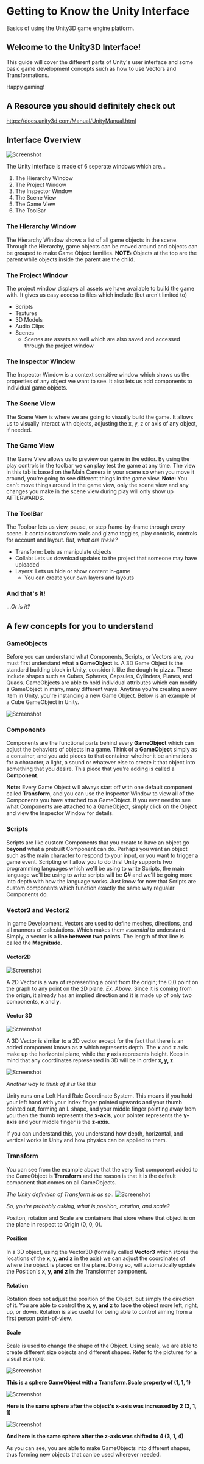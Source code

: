 # Getting to Know the Unity Interface
Basics of using the Unity3D game engine platform.

## Welcome to the Unity3D Interface!
This guide will cover the different parts of Unity's user interface and some basic game development concepts such as how to use Vectors and Transformations.

Happy gaming! 

## A Resource you should definitely check out
https://docs.unity3d.com/Manual/UnityManual.html


## Interface Overview

![Screenshot](https://raw.githubusercontent.com/junior-devleague/intro-to-unity-interface/master/assets/Interface.png?token=AVj6trmd6IxRPSy8lwEI2sW4Q4UU_3ofks5ZiWMEwA%3D%3D)

The Unity Interface is made of 6 seperate windows which are...
1. The Hierarchy Window
2. The Project Window
3. The Inspector Window
4. The Scene View
5. The Game View
6. The ToolBar

### The Hierarchy Window
The Hierarchy Window shows a list of all game objects in the scene.  Through the Hierarchy, game objects can be moved around and objects can be grouped to make Game Object families.  **NOTE:** Objects at the top are the parent while objects inside the parent are the child.

### The Project Window
The project window displays all assets we have available to build the game with.  It gives us easy access to files which include (but aren't limited to) 
* Scripts
* Textures
* 3D Models
* Audio Clips
* Scenes
  * Scenes are assets as well which are also saved and accessed through the project window

### The Inspector Window
The Inspector Window is a context sensitive window which shows us the properties of any object we want to see.  It also lets us add components to individual game objects.

### The Scene View
The Scene View is where we are going to visually build the game.  It allows us to visually interact with objects, adjusting the x, y, z or axis of any object, if needed.

### The Game View
The Game View allows us to preview our game in the editor.  By using the play controls in the toolbar we can play test the game at any time.  The view in this tab is based on the Main Camera in your scene so when you move it around, you're going to see different things in the game view.  **Note:** You can't move things around in the game view, only the scene view and any changes you make in the scene view during play will only show up AFTERWARDS. 

### The ToolBar
The Toolbar lets us view, pause, or step frame-by-frame through every scene.  It contains transform tools and gizmo toggles, play controls, controls for account and layout. 
*But, what are these?*
* Transform: Lets us manipulate objects
* Collab: Lets us download updates to the project that someone may have uploaded
* Layers: Lets us hide or show content in-game
  * You can create your own layers and layouts

### And that's it! 
...*Or is it?*

## A few concepts for you to understand

### GameObjects
Before you can understand what Components, Scripts, or Vectors are, you must first understand what a **GameObject** is.  A 3D Game Object is the standard building block in Unity, consider it like the dough to pizza.  These include shapes such as Cubes, Spheres, Capsules, Cylinders, Planes, and Quads.  GameObjects are able to hold individual attributes which can modify a GameObject in many, many different ways.  Anytime you're creating a new item in Unity, you're instancing a new Game Object. Below is an example of a Cube GameObject in Unity. 

![Screenshot](https://raw.githubusercontent.com/junior-devleague/intro-to-unity-interface/master/assets/GameObjectCubeExample.png?token=AVj6tjAfpHJrLzH_KqqbI1cL4ctUsBG0ks5ZiYGQwA%3D%3D)

### Components
Components are the functional parts behind every **GameObject** which can adjust the behaviors of objects in a game.  Think of a **GameObject** simply as a container, and you add pieces to that container whether it be animations for a character, a light, a sound or whatever else to create it that object into something that you desire.  This piece that you're adding is called a **Component**. 

**Note:** Every Game Object will always start off with one default component called **Transform**, and you can use the Inspector Window to view all of the Components you have attached to a GameObject.  If you ever need to see what Components are attached to a GameObject, simply click on the Object and view the Inspector Window for details.

### Scripts
Scripts are like custom Components that you create to have an object go **beyond** what a prebuilt Component can do.  Perhaps you want an object such as the main character to respond to your input, or you want to trigger a game event.  Scripting will allow you to do this! Unity supports two programming languages which we'll be using to write Scripts, the main language we'll be using to write scripts will be **C#** and we'll be going more into depth with how the language works.  Just know for now that Scripts are custom components which function exactly the same way regualar Components do.

### Vector3 and Vector2
In game Development, Vectors are used to define meshes, directions, and all manners of calculations.  Which makes them *essential* to understand.  Simply, a vector is a **line between two points**.  The length of that line is called the **Magnitude**.  

#### Vector2D
![Screenshot](https://raw.githubusercontent.com/junior-devleague/intro-to-unity-interface/master/assets/2Dvector.png?token=AVj6tooFI3VXIiki2wOdkFYWtT5j0kAjks5ZiWbwwA%3D%3D)

A 2D Vector is a way of representing a point from the origin; the 0,0 point on the graph to any point on the 2D plane. *Ex. Above.* Since it is coming from the origin, it already has an implied direction and it is made up of only two components, **x** and **y**.

#### Vector 3D
![Screenshot](https://raw.githubusercontent.com/junior-devleague/intro-to-unity-interface/master/assets/3DVector.png?token=AVj6tlkTQVMXDTVOkBszLJkWgsYU9lHEks5ZiXTAwA%3D%3D)

A 3D Vector is similar to a 2D vector except for the fact that there is an added component known as **z** which represents depth.   The **x** and **z** axis make up the horizontal plane, while the **y** axis represents height.  Keep in mind that any coordinates represented in 3D will be in order **x, y, z**.  

![Screenshot](https://raw.githubusercontent.com/junior-devleague/intro-to-unity-interface/master/assets/LeftHand.png?token=AVj6tkV7RM5yYoh4gDnYhkn4qsh8MGKKks5ZiXR9wA%3D%3D)

*Another way to think of it is like this*

Unity runs on a Left Hand Rule Coordinate System.  This means if you hold your left hand with your index finger pointed upwards and your thumb pointed out, forming an L shape, and your middle finger pointing away from you then the thumb represents the **x-axis**, your pointer represents the **y-axis** and your middle finger is the **z-axis**.  

If you can understand this, you understand how depth, horizontal, and vertical works in Unity and how physics can be applied to them.  

### Transform
You can see from the example above that the very first component added to the GameObject is **Transform** and the reason is that it is the default component that comes on all GameObjects.  

*The Unity definition of Transform is as so..*
![Screenshot](https://raw.githubusercontent.com/junior-devleague/intro-to-unity-interface/master/assets/UnityTransform.png?token=AVj6tloiMgC7-DU9NgHoUHgqCiLr7ZSuks5ZiYOmwA%3D%3D)

*So, you're probably asking, what is position, rotation, and scale?*

Positon, rotation and Scale are containers that store where that object is on the plane in respect to Origin (0, 0, 0).  

#### Position 

In a 3D object, using the Vector3D (formally called **Vector3** which stores the locations of the **x, y, and z** in the axis) we can adjust the coordinates of where the object is placed on the plane.  Doing so, will automatically update the Position's **x, y, and z** in the Transformer component.

#### Rotation

Rotation does not adjust the position of the Object, but simply the direction of it.  You are able to control the **x, y, and z** to face the object more left, right, up, or down.  Rotation is also useful for being able to control aiming from a first person point-of-view.

#### Scale

Scale is used to change the shape of the Object.  Using scale, we are able to create different size objects and different shapes.  Refer to the pictures for a visual example.

![Screenshot](https://raw.githubusercontent.com/junior-devleague/intro-to-unity-interface/master/assets/Sphere.png?token=AVj6tgpdrgpLzCTfEAHQ0aCCquqB-NHNks5ZiY--wA%3D%3D) 

**This is a sphere GameObject with a Transform.Scale property of (1, 1, 1)**

![Screenshot](https://raw.githubusercontent.com/junior-devleague/intro-to-unity-interface/master/assets/SphereAfterX.png?token=AVj6tqICmx4UQLWz0be2GPbvj2--sKBhks5ZiY_IwA%3D%3D) 

**Here is the same sphere after the object's x-axis was increased by 2 (3, 1, 1)**

![Screenshot](https://raw.githubusercontent.com/junior-devleague/intro-to-unity-interface/master/assets/SphereAfterXandZ.png?token=AVj6tmuSr3ys0cYHTG76VZZxyrw38IXjks5ZiY_RwA%3D%3D) 

**And here is the same sphere after the z-axis was shifted to 4 (3, 1, 4)**

As you can see, you are able to make GameObjects into different shapes, thus forming new objects that can be used wherever needed.  
